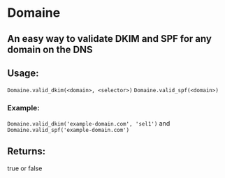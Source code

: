 # Domaine
## An easy way to validate DKIM and SPF for any domain on the DNS

## Usage:

`Domaine.valid_dkim(<domain>, <selector>)`
`Domaine.valid_spf(<domain>)`

### Example:

`Domaine.valid_dkim('example-domain.com', 'sel1')`
and
`Domaine.valid_spf('example-domain.com')`

## Returns:

true or false
